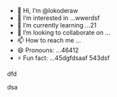 - 👋 Hi, I’m @lokoderaw
- 👀 I’m interested in ...wwerdsf
- 🌱 I’m currently learning ...21
- 💞️ I’m looking to collaborate on ...
- 📫 How to reach me ...
- 😄 Pronouns: ...46412
- ⚡ Fun fact: ...45dgfdsaaf
543dsf
<!---2
lokoderaw/lokoderaw is a ✨ special ✨ repository because its `README.md` (this file) appears onfff your GitHub profile.wer
53--->dfd
dsa
